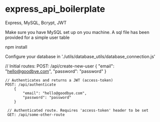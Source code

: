 # express_api_boilerplate
Express, MySQL, Bcrypt, JWT


Make sure you have MySQL set up on you machine. A sql file has been provided for a simple user table


npm install


Configure your database in './utils/database_utils/database_connection.js' 

//
Initial routes:
    POST: /api/create-new-user
        {
            "email": "hello@goodbye.com",
            "password": "password"
        }
        
    // Authenticates and returns a JWT (access-token)
    POST: /api/authenticate
        {
            "email": "hello@goodbye.com",
            "password": "password"
        }
        
     // Authenticated route. Requires 'access-token' header to be set   
     GET: /api/some-other-route
